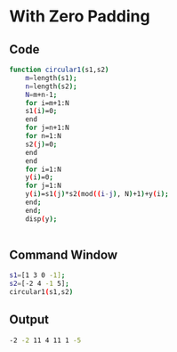 # With Zero Padding


## Code

```bash
function circular1(s1,s2)
    m=length(s1);
    n=length(s2);
    N=m+n-1;
    for i=m+1:N
    s1(i)=0;
    end
    for j=n+1:N
    for n=1:N
    s2(j)=0;
    end
    end
    for i=1:N
    y(i)=0;
    for j=1:N
    y(i)=s1(j)*s2(mod((i-j), N)+1)+y(i);
    end;
    end;
    disp(y);
    
```
## Command Window
```bash
s1=[1 3 0 -1];
s2=[-2 4 -1 5];
circular1(s1,s2)
```

## Output 
```bash
-2 -2 11 4 11 1 -5
```


